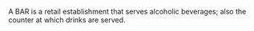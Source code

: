 A BAR is a retail establishment that serves alcoholic beverages; also the counter at which drinks are served.
